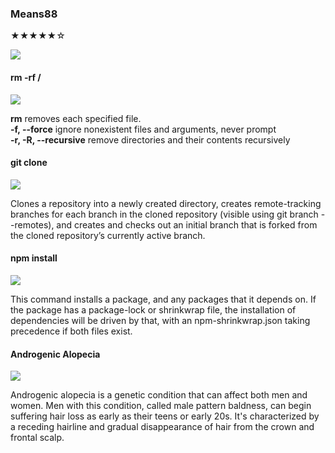 ### Means88 
★★★★★☆

![](https://img.shields.io/badge/RANK-18-%23ff4d4d)

#### rm -rf / 
![](https://img.shields.io/badge/-UNION%20BURST+-orange)

**rm** removes each specified file.  
**-f, --force**  ignore nonexistent files and arguments, never prompt  
**-r, -R, --recursive**  remove directories and their contents recursively  

#### git clone
![](https://img.shields.io/badge/-SKILL-yellow)

Clones a repository into a newly created directory, creates remote-tracking branches for each branch in the cloned repository (visible using git branch --remotes), and creates and checks out an initial branch that is forked from the cloned repository’s currently active branch.

#### npm install
![](https://img.shields.io/badge/-SKILL-yellow)

This command installs a package, and any packages that it depends on. If the package has a package-lock or shrinkwrap file, the installation of dependencies will be driven by that, with an npm-shrinkwrap.json taking precedence if both files exist. 

#### Androgenic Alopecia
![](https://img.shields.io/badge/-EX%20SKILL+-blue)

Androgenic alopecia is a genetic condition that can affect both men and women. Men with this condition, called male pattern baldness, can begin suffering hair loss as early as their teens or early 20s. It's characterized by a receding hairline and gradual disappearance of hair from the crown and frontal scalp.
